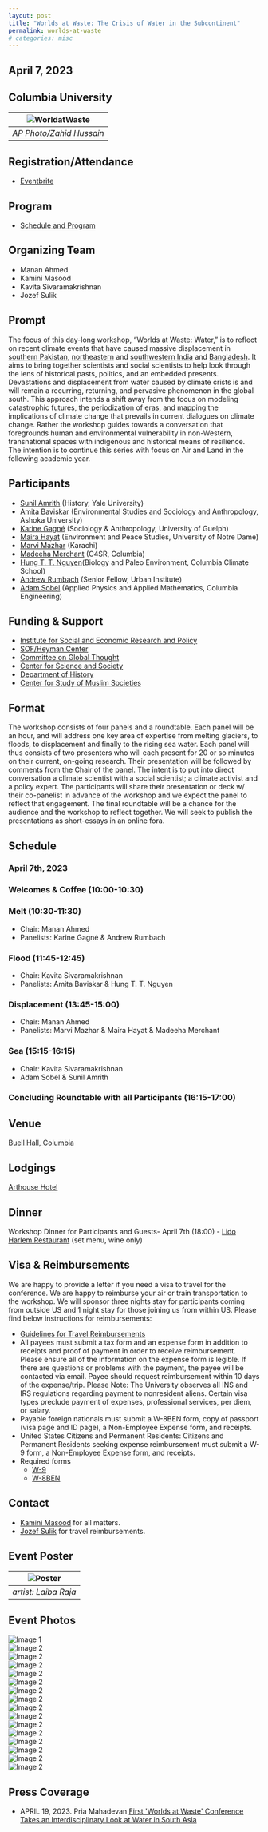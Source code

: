 ```yaml
---
layout: post
title: "Worlds at Waste: The Crisis of Water in the Subcontinent"
permalink: worlds-at-waste
# categories: misc
---
```


<!-- # Worlds at Waste: The Crisis of Water in the Subcontinent -->

## April 7, 2023

## Columbia University

| ![WorldatWaste](/assets/images/wawcover.jpeg) |
| :-------------------------------------------: |
|           _AP Photo/Zahid Hussain_            |

## Registration/Attendance

- [Eventbrite](https://www.eventbrite.com/e/worlds-at-waste-the-crisis-of-water-in-the-subcontinent-tickets-549435044007)

## Program

- [Schedule and Program](/assets/images/program.pdf)

## Organizing Team

- Manan Ahmed
- Kamini Masood
- Kavita Sivaramakrishnan
- Jozef Sulik

## Prompt

The focus of this day-long workshop, “Worlds at Waste: Water,” is to reflect on recent climate events that have caused massive displacement in [southern Pakistan](https://reliefweb.int/report/pakistan/pakistan-2022-monsoon-floods-situation-report-no-12-5-december-2022), [northeastern](https://www.thethirdpole.net/en/climate/stalled-monsoon-behind-devastating-floods-northeast-india-bangladesh/) and [southwestern India](https://nidm.gov.in/PDF/pubs/ChennailFlood_NIDM2021.pdf) and [Bangladesh](https://www.unicef.org/documents/bangladesh-floods-situation-report-27-june-2022). It aims to bring together scientists and social scientists to help look through the lens of historical pasts, politics, and an embedded presents. Devastations and displacement from water caused by climate crists is and will remain a recurring, returning, and pervasive phenomenon in the global south. This approach intends a shift away from the focus on modeling catastrophic futures, the periodization of eras, and mapping the implications of climate change that prevails in current dialogues on climate change. Rather the workshop guides towards a conversation that foregrounds human and environmental vulnerability in non-Western, transnational spaces with indigenous and historical means of resilience. The intention is to continue this series with focus on Air and Land in the following academic year.

## Participants

- [Sunil Amrith](https://history.yale.edu/people/sunil-amrith) (History, Yale University)
- [Amita Baviskar](https://www.ashoka.edu.in/profile/amita-baviskar/) (Environmental Studies and Sociology and Anthropology, Ashoka University)
- [Karine Gagné](https://socioanthro.uoguelph.ca/people/karine-gagn%C3%A9) (Sociology & Anthropology, University of Guelph)
- [Maira Hayat](https://keough.nd.edu/people/maira-hayat/) (Environment and Peace Studies, University of Notre Dame)
- [Marvi Mazhar](https://www.marvimazhar.com/) (Karachi)
- [Madeeha Merchant](https://c4sr.columbia.edu/people/madeeha-merchant-0) (C4SR, Columbia)
- [Hung T. T. Nguyen](https://people.climate.columbia.edu/users/profile/tan-thai-hung-nguyen)(Biology and Paleo Environment, Columbia Climate School)
- [Andrew Rumbach](https://andrewrumbach.com/) (Senior Fellow, Urban Institute)
- [Adam Sobel](https://www.apam.columbia.edu/faculty/adam-sobel) (Applied Physics and Applied Mathematics, Columbia Engineering)

## Funding & Support

- [Institute for Social and Economic Research and Policy](https://www.iserp.columbia.edu/)
- [SOF/Heyman Center](https://sofheyman.org/)
- [Committee on Global Thought](https://cgt.columbia.edu/)
- [Center for Science and Society](https://scienceandsociety.columbia.edu/)
- [Department of History](http://history.columbia.edu)
- [Center for Study of Muslim Societies](http://csms.columbia.edu)

## Format

The workshop consists of four panels and a roundtable. Each panel will be an hour, and will address one key area of expertise from melting glaciers, to floods, to displacement and finally to the rising sea water. Each panel will thus consists of two presenters who will each present for 20 or so minutes on their current, on-going research. Their presentation will be followed by comments from the Chair of the panel. The intent is to put into direct conversation a climate scientist with a social scientist; a climate activist and a policy expert. The participants will share their presentation or deck w/ their co-panelist in advance of the workshop and we expect the panel to reflect that engagement. The final roundtable will be a chance for the audience and the workshop to reflect together. We will seek to publish the presentations as short-essays in an online fora.

## Schedule

### April 7th, 2023

### Welcomes & Coffee (10:00-10:30)

### Melt (10:30-11:30)

- Chair: Manan Ahmed
- Panelists: Karine Gagné & Andrew Rumbach

### Flood (11:45-12:45)

- Chair: Kavita Sivaramakrishnan
- Panelists: Amita Baviskar & Hung T. T. Nguyen

### Displacement (13:45-15:00)

- Chair: Manan Ahmed
- Panelists: Marvi Mazhar & Maira Hayat & Madeeha Merchant

### Sea (15:15-16:15)

- Chair: Kavita Sivaramakrishnan
- Adam Sobel & Sunil Amrith

### Concluding Roundtable with all Participants (16:15-17:00)

## Venue

[Buell Hall, Columbia](https://www.iserp.columbia.edu/sites/default/files/Directions%20to%20Buell%20Hall.pdf)

## Lodgings

[Arthouse Hotel](https://www.arthousehotelnyc.com/)

## Dinner

Workshop Dinner for Participants and Guests- April 7th (18:00) - [Lido Harlem Restaurant](https://www.lidoharlem.com/) (set menu, wine only)

## Visa & Reimbursements

We are happy to provide a letter if you need a visa to travel for the conference. We are happy to reimburse your air or train transportation to the workshop. We will sponsor three nights stay for participants coming from outside US and 1 night stay for those joining us from within US. Please find below instructions for reimbursements:

- [Guidelines for Travel Reimbursements](http://history.columbia.edu/resources/reimbursement-and-payment-for-non-cu-employees/)
- All payees must submit a tax form and an expense form in addition to receipts and proof of payment in order to receive reimbursement. Please ensure all of the information on the expense form is legible. If there are questions or problems with the payment, the payee will be contacted via email. Payee should request reimbursement within 10 days of the expense/trip. Please Note: The University observes all INS and IRS regulations regarding payment to nonresident aliens. Certain visa types preclude payment of expenses, professional services, per diem, or salary.
- Payable foreign nationals must submit a W-8BEN form, copy of passport (visa page and ID page), a Non-Employee Expense form, and receipts.
- United States Citizens and Permanent Residents: Citizens and Permanent Residents seeking expense reimbursement must submit a W-9 form, a Non-Employee Expense form, and receipts.
- Required forms
  - [W-9](https://www.irs.gov/pub/irs-pdf/fw9.pdf)
  - [W-8BEN](https://www.irs.gov/pub/irs-pdf/fw8ben.pdf)

## Contact

- [Kamini Masood](mailto:km3599@columbia.edu) for all matters.
- [Jozef Sulik](mailto:js5055@columbia.edu) for travel reimbursements.

## Event Poster

| ![Poster](/assets/images/poster.jpg) |
| :----------------------------------: |
|         _artist: Laiba Raja_         |

## Event Photos

<!-- ![Photos](/assets/images/watw/IMG_9027.jpeg)
![Photos](/assets/images/watw/IMG_9028.jpeg)
![Photos](/assets/images/watw/IMG_9029.jpeg)
![Photos](/assets/images/watw/IMG_9030.jpeg)
![Photos](/assets/images/watw/IMG_9031.jpeg)
![Photos](/assets/images/watw/IMG_9032.jpeg)
![Photos](/assets/images/watw/IMG_9033.jpeg)
![Photos](/assets/images/watw/IMG_9034.jpeg)
![Photos](/assets/images/watw/IMG_9035.jpeg)
![Photos](/assets/images/watw/IMG_9036.jpeg)
![Photos](/assets/images/watw/IMG_9039.jpeg)
![Photos](/assets/images/watw/IMG_9040.jpeg)
![Photos](/assets/images/watw/IMG_9041.jpeg)
![Photos](/assets/images/watw/IMG_9042.jpeg) -->

<div class="gallery">
  <div class="gallery-item">
    <img src="/assets/images/watw/IMG_9027.jpeg" alt="Image 1">
  </div>
  <div class="gallery-item">
    <img src="/assets/images/watw/IMG_9028.jpeg" alt="Image 2">
  </div>
</div>

<div class="gallery">
  <div class="gallery-item">
    <img src="/assets/images/watw/IMG_9029.jpeg" alt="Image 2">
  </div>
  <div class="gallery-item">
    <img src="/assets/images/watw/IMG_9030.jpeg" alt="Image 2">
  </div>
</div>

<div class="gallery">
  <div class="gallery-item">
    <img src="/assets/images/watw/IMG_9031.jpeg" alt="Image 2">
  </div>
  <div class="gallery-item">
    <img src="/assets/images/watw/IMG_9032.jpeg" alt="Image 2">
  </div>
</div>

<div class="gallery">
  <div class="gallery-item">
    <img src="/assets/images/watw/IMG_9033.jpeg" alt="Image 2">
  </div>
  <div class="gallery-item">
    <img src="/assets/images/watw/IMG_9034.jpeg" alt="Image 2">
  </div>
</div>

<div class="gallery">
  <div class="gallery-item">
    <img src="/assets/images/watw/IMG_9035.jpeg" alt="Image 2">
  </div>
  <div class="gallery-item">
    <img src="/assets/images/watw/IMG_9036.jpeg" alt="Image 2">
  </div>
</div>

<div class="gallery">
  <div class="gallery-item">
    <img src="/assets/images/watw/IMG_9037.jpeg" alt="Image 2">
  </div>
  <div class="gallery-item">
    <img src="/assets/images/watw/IMG_9038.jpeg" alt="Image 2">
  </div>
</div>

<div class="gallery">
  <div class="gallery-item">
    <img src="/assets/images/watw/IMG_9039.jpeg" alt="Image 2">
  </div>
  <div class="gallery-item">
    <img src="/assets/images/watw/IMG_9040.jpeg" alt="Image 2">
  </div>
</div>

<div class="gallery">
  <div class="gallery-item">
    <img src="/assets/images/watw/IMG_9041.jpeg" alt="Image 2">
  </div>
  <div class="gallery-item">
    <img src="/assets/images/watw/IMG_9042.jpeg" alt="Image 2">
  </div>
</div>

## Press Coverage

- APRIL 19, 2023. Pria Mahadevan [First 'Worlds at Waste' Conference Takes an Interdisciplinary Look at Water in South Asia](https://news.climate.columbia.edu/2023/04/19/first-worlds-at-waste-conference-takes-an-interdisciplinary-look-at-water-in-south-asia/)
